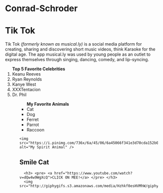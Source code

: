 # Conrad-Schroder
<h1> <strong> Tik Tok </strong> </h1>
<p> Tik Tok <em> (formerly known as musical.ly) </em> is a social media platform for creating, sharing and discovering short music videos, think Karaoke for the digital age. The app musical.ly was used by young people as an outlet to express themselves through
  singing, dancing, comedy, and lip-syncing.</p>

<ol> <strong> Top 5 Favorite Celebrities </strong>
  <li> Keanu Reeves </li>
  <li> Ryan Reynolds </li>
  <li> Kanye West </li>
  <li> XXXTentacion </li>
  <li> Dr. Phil </li>
  <ol>

<ul> <strong> My Favorite Animals </strong>
      <li> Cat </li>
      <li> Dog </li>
      <li> Ferret </li>
      <li> Parrot </li>
      <li> Raccoon </li>
    </ul>

    <img src="https://i.pinimg.com/736x/6a/45/06/6a45066f341e3d70cda152b04669d1e7.jpg" alt="My Spirit Animal" />
<h2>Smile Cat</h2>
    
      <h3> <pre> <a href="https://www.youtube.com/watch?v=dQw4w9WgXcQ">CLICK ON MEE!</a> </pre> </h3>
      <img src="http://giphygifs.s3.amazonaws.com/media/Hzhkf0esHVMhW/giphy.gif"
